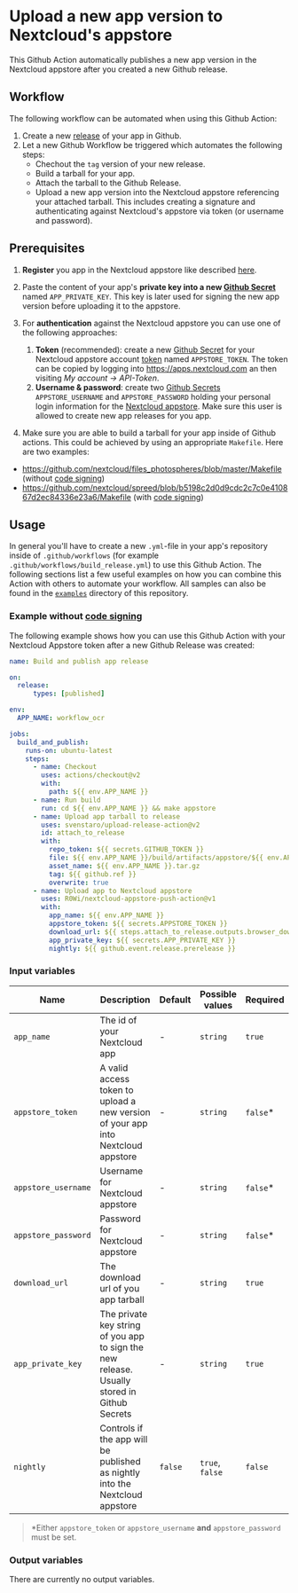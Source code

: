 # Upload a new app version to Nextcloud's appstore
This Github Action automatically publishes a new app version in the Nextcloud appstore after you created a new Github release.

## Workflow
The following workflow can be automated when using this Github Action:

1. Create a new [release](https://docs.github.com/en/github/administering-a-repository/managing-releases-in-a-repository) of your app in Github.
2. Let a new Github Workflow be triggered which automates the following steps:
    - Chechout the `tag` version of your new release. 
    - Build a tarball for your app.
    - Attach the tarball to the Github Release.
    - Upload a new app version into the Nextcloud appstore referencing your attached tarball. This includes creating a signature and authenticating against Nextcloud's appstore via token (or username and password).

## Prerequisites
1. **Register** you app in the Nextcloud appstore like described [here](https://nextcloudappstore.readthedocs.io/en/latest/developer.html).
2. Paste the content of your app's **private key into a new [Github Secret](https://docs.github.com/en/actions/configuring-and-managing-workflows/creating-and-storing-encrypted-secrets)** named `APP_PRIVATE_KEY`. This key is later used for signing the new app version before uploading it to the appstore.

3. For **authentication** against the Nextcloud appstore you can use one of the following approaches:
    1. **Token** (recommended): create a new [Github Secret](https://docs.github.com/en/actions/configuring-and-managing-workflows/creating-and-storing-encrypted-secrets) for your Nextcloud appstore account [token](https://nextcloudappstore.readthedocs.io/en/latest/restapi.html#authentication) named `APPSTORE_TOKEN`. The token can be copied by logging into https://apps.nextcloud.com an then visiting *My account -> API-Token*.
    2. **Username & password**: create two [Github Secrets](https://docs.github.com/en/actions/configuring-and-managing-workflows/creating-and-storing-encrypted-secrets) `APPSTORE_USERNAME` and `APPSTORE_PASSWORD` holding your personal login information for the [Nextcloud appstore](https://apps.nextcloud.com). Make sure this user is allowed to create new app releases for you app.
4. Make sure you are able to build a tarball for your app inside of Github actions. This could be achieved by using an appropriate `Makefile`. Here are two examples:
* https://github.com/nextcloud/files_photospheres/blob/master/Makefile (without [code signing](https://docs.nextcloud.com/server/latest/admin_manual/issues/code_signing.html))
* https://github.com/nextcloud/spreed/blob/b5198c2d0d9cdc2c7c0e410867d2ec84336e23a6/Makefile (with [code signing](https://docs.nextcloud.com/server/latest/admin_manual/issues/code_signing.html))

## Usage
In general you'll have to create a new `.yml`-file in your app's repository inside of `.github/workflows` (for example `.github/workflows/build_release.yml`) to use this Github Action. The following sections list a few useful examples on how you can combine this Action with others to automate your workflow. All samples can also be found in the [`examples`](examples) directory of this repository.

### Example without [code signing](https://docs.nextcloud.com/server/latest/admin_manual/issues/code_signing.html)
The following example shows how you can use this Github Action with your Nextcloud Appstore token after a new Github Release was created:

```yaml
name: Build and publish app release

on:
  release:
      types: [published]

env:
  APP_NAME: workflow_ocr

jobs:
  build_and_publish:
    runs-on: ubuntu-latest
    steps:
      - name: Checkout
        uses: actions/checkout@v2
        with:
          path: ${{ env.APP_NAME }}
      - name: Run build
        run: cd ${{ env.APP_NAME }} && make appstore
      - name: Upload app tarball to release
        uses: svenstaro/upload-release-action@v2
        id: attach_to_release
        with:
          repo_token: ${{ secrets.GITHUB_TOKEN }}
          file: ${{ env.APP_NAME }}/build/artifacts/appstore/${{ env.APP_NAME }}.tar.gz
          asset_name: ${{ env.APP_NAME }}.tar.gz 
          tag: ${{ github.ref }}
          overwrite: true
      - name: Upload app to Nextcloud appstore
        uses: R0Wi/nextcloud-appstore-push-action@v1
        with:
          app_name: ${{ env.APP_NAME }}
          appstore_token: ${{ secrets.APPSTORE_TOKEN }}
          download_url: ${{ steps.attach_to_release.outputs.browser_download_url }}
          app_private_key: ${{ secrets.APP_PRIVATE_KEY }}
          nightly: ${{ github.event.release.prerelease }}

```

### Input variables
| Name              | Description                                                                                 | Default | Possible values | Required |
|-------------------|---------------------------------------------------------------------------------------------|---------|-----------------|----------|
| `app_name`         | The id of your Nextcloud app                                                                | -       | `string`        | `true`   |
| `appstore_token`    | A valid access token to upload a new version of your app into Nextcloud appstore            | -       | `string`        | `false`* |
| `appstore_username` | Username for Nextcloud appstore                                                             | -       | `string`        | `false`* |
| `appstore_password` | Password for Nextcloud appstore                                                             | -       | `string`        | `false`* |
| `download_url`      | The download url of you app tarball                                                         | -       | `string`        | `true`   |
| `app_private_key`   | The private key string of you app to sign the new release. Usually stored in Github Secrets | -       | `string`        | `true`   |
| `nightly`           | Controls if the app will be published as nightly into the Nextcloud appstore                | `false` | `true`, `false` | `false`  |

> *Either `appstore_token` or `appstore_username` **and** `appstore_password` must be set.

### Output variables
There are currently no output variables.